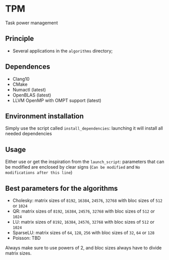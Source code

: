 # TPM
Task power management

## Principle
* Several applications in the ```algorithms``` directory;

## Dependences
* Clang10
* CMake
* Numactl (latest)
* OpenBLAS (latest)
* LLVM OpenMP with OMPT support (latest)

## Environment installation
Simply use the script called ```install_dependencies```: launching it will install all needed dependencies

## Usage
Either use or get the inspiration from the ```launch_script```: parameters that can be modified are enclosed by clear signs (```Can be modified``` and ```No modifications after this line```)

## Best parameters for the algorithms
* Cholesky: matrix sizes of ```8192```, ```16384```, ```24576```, ```32768``` with bloc sizes of ```512``` or ```1024```
* QR: matrix sizes of ```8192```, ```16384```, ```24576```, ```32768``` with bloc sizes of ```512``` or ```1024```
* LU: matrix sizes of ```8192```, ```16384```, ```24576```, ```32768``` with bloc sizes of ```512``` or ```1024```
* SparseLU: matrix sizes of ```64```, ```128```, ```256``` with bloc sizes of ```32```, ```64``` or ```128```
* Poisson: TBD

Always make sure to use powers of 2, and bloc sizes always have to divide matrix sizes.
